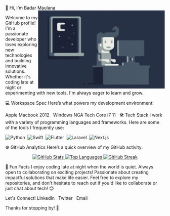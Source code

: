 👋 Hi, I'm Badar Maulana
<img alt="Night Coding" src="https://raw.githubusercontent.com/AVS1508/AVS1508/master/assets/Night-Coding.gif" align="right" width="400"/>

Welcome to my GitHub profile! I'm a passionate developer who loves exploring new technologies and building innovative solutions. Whether it's coding late at night or experimenting with new tools, I'm always eager to learn and grow.

💻 Workspace Spec
Here’s what powers my development environment:

Apple Macbook 2012 &nbsp;
Windows NGA Tech Core i7 11 &nbsp;
🛠 Tech Stack
I work with a variety of programming languages and frameworks. Here are some of the tools I frequently use:

<p>
<img src="https://img.shields.io/badge/-Python-05122A?style=flat&logo=python" alt="Python" />&nbsp;
<img src="https://img.shields.io/badge/Swift-05122A?flat&logo=swift&logoColor=D06224" alt="Swift" />&nbsp;
<img src="https://img.shields.io/badge/Flutter-05122A?style=flat&logo=flutter&logoColor=94B3FD" alt="Flutter" />&nbsp;
<img src="https://img.shields.io/badge/Laravel-05122A?style=flat&logo=laravel&logoColor=FF2D20" alt="Laravel" />&nbsp;
<img src="https://img.shields.io/badge/Next.js-05122A?style=flat&logo=next.js&logoColor=FFFFFF" alt="Next.js" />
</p>

⚙️ GitHub Analytics
Here’s a quick overview of my GitHub activity:

<p align="center">
<a href="https://github.com/badadarr">
<img height="150em" src="https://github-readme-stats.vercel.app/api?username=badadarr&show_icons=true&theme=algolia&include_all_commits=true&count_private=true" alt="GitHub Stats" />
<img height="150em" src="https://github-readme-stats-eight-theta.vercel.app/api/top-langs/?username=badadarr&layout=compact&langs_count=8&theme=algolia" alt="Top Languages" />
<img height="150em" src="https://streak-stats.demolab.com/?user=badadarr" alt="GitHub Streak" />
</a>
</p>

🌟 Fun Facts
I enjoy coding late at night when the world is quiet.
Always open to collaborating on exciting projects!
Passionate about creating impactful solutions that make life easier.
Feel free to explore my repositories, and don't hesitate to reach out if you'd like to collaborate or just chat about tech! 😊

Let's Connect!
LinkedIn &nbsp;
Twitter &nbsp;
Email

Thanks for stopping by! 🚀
